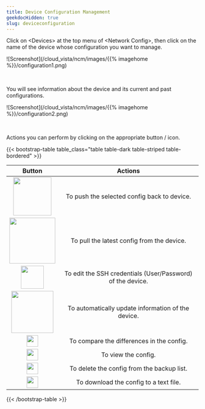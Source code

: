 ```yaml
---
title: Device Configuration Management
geekdocHidden: true
slug: deviceconfiguration
---
```


Click on \<Devices> at the top menu of \<Network Config>, then click on the name of the device whose configuration you want to manage. 

![Screenshot](/cloud_vista/ncm/images/{{% imagehome %}}/configuration1.png)

&nbsp;

You will see information about the device and its current and past configurations. 

![Screenshot](/cloud_vista/ncm/images/{{% imagehome %}}/configuration2.png)

&nbsp;

Actions you can perform by clicking on the appropriate button / icon.

{{< bootstrap-table table_class="table table-dark table-striped table-bordered" >}}

| Button        | Actions     | 
| :----------: |:------------:| 
|  <img src="/cloud_vista/ncm/images/{{% imagehome %}}/pushicon.png" width="100px"> | To push the selected config back to device.|
|  <img src="/cloud_vista/ncm/images/{{% imagehome %}}/pullicon.png" width="120px"> | To pull the latest config from the device.|
|  <img src="/cloud_vista/ncm/images/{{% imagehome %}}/editicon.png" width="60px"> | To edit the SSH credentials (User/Password) of the device.  |
|  <img src="/cloud_vista/ncm/images/{{% imagehome %}}/autoupdateicon.png" width="110px"> | To automatically update information of the device.|
|  <img src="/cloud_vista/ncm/images/{{% imagehome %}}/compareicon.png" width="30px"> | To compare the differences in the config.|
|  <img src="/cloud_vista/ncm/images/{{% imagehome %}}/viewicon.png" width="30px"> | To view the config. |
|  <img src="/cloud_vista/ncm/images/{{% imagehome %}}/deleteicon.png" width="30px"> | To delete the config from the backup list.|
|  <img src="/cloud_vista/ncm/images/{{% imagehome %}}/downloadicon.png" width="30px"> | To download the config to a text file.|

{{< /bootstrap-table >}}